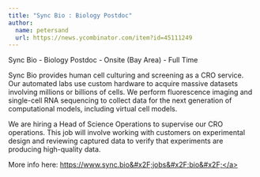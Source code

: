 ```yaml
---
title: "Sync Bio : Biology Postdoc"
author:
  name: petersand
  url: https://news.ycombinator.com/item?id=45111249
---
```

Sync Bio - Biology Postdoc - Onsite (Bay Area) - Full Time

Sync Bio provides human cell culturing and screening as a CRO service. Our automated labs use custom hardware to acquire massive datasets involving millions or billions of cells. We perform fluorescence imaging and single-cell RNA sequencing to collect data for the next generation of computational models, including virtual cell models.

We are hiring a Head of Science Operations to supervise our CRO operations. This job will involve working with customers on experimental design and reviewing captured data to verify that experiments are producing high-quality data.

More info here: <a href="https:&#x2F;&#x2F;www.sync.bio&#x2F;jobs&#x2F;bio&#x2F;" rel="nofollow">https:&#x2F;&#x2F;www.sync.bio&#x2F;jobs&#x2F;bio&#x2F;</a>
<JobApplication />
